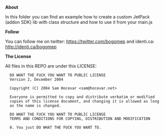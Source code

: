 __About__

In this folder you can find an example how to create a custom JetPack (addon SDK) lib with class structure and how to use it from your main.js

__Follow__

You can follow me on twitter: https://twitter.com/bogomep and identi.ca: http://identi.ca/bogomep


__The License__

All files in this REPO are under this LICENSE:

      DO WHAT THE FUCK YOU WANT TO PUBLIC LICENSE
      Version 2, December 2004

      Copyright (C) 2004 Sam Hocevar <sam@hocevar.net>

      Everyone is permitted to copy and distribute verbatim or modified
      copies of this license document, and changing it is allowed as long
      as the name is changed.

      DO WHAT THE FUCK YOU WANT TO PUBLIC LICENSE
      TERMS AND CONDITIONS FOR COPYING, DISTRIBUTION AND MODIFICATION

      0. You just DO WHAT THE FUCK YOU WANT TO.
